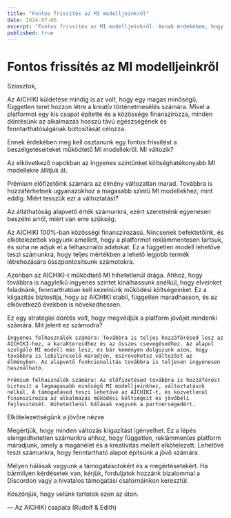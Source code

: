 ```yaml
---
title: "Fontos frissítés az MI modelljeinkről"
date: 2024-07-06
excerpt: "Fontos frissítés az MI modelljeinkről. Annak érdekében, hogy az AICHIKI fenntartható és reklámmentes maradjon, az ingyenes felhasználók számára kedvezőbb árú modellekre váltunk, míg a prémium felhasználók továbbra is a magasabb szintű modelleket használhatják."
published: true
---
```


# Fontos frissítés az MI modelljeinkről

Sziasztok,

Az AICHIKI küldetése mindig is az volt, hogy egy magas minőségű, független teret hozzon létre a kreatív történetmesélés számára. Mivel a platformot egy kis csapat építette és a közössége finanszírozza, minden döntésünk az alkalmazás hosszú távú egészségének és fenntarthatóságának biztosítását célozza.

Ennek érdekében meg kell osztanunk egy fontos frissítést a beszélgetéseiteket működtető MI modellekről.
Mi változik?

Az elkövetkező napokban az ingyenes szintünket költséghatékonyabb MI modellekre állítjuk át.

Prémium előfizetőink számára az élmény változatlan marad. Továbbra is hozzáférhetnek ugyanazokhoz a magasabb szintű MI modellekhez, mint eddig.
Miért tesszük ezt a változtatást?

Az átláthatóság alapvető érték számunkra, ezért szeretnénk egyenesen beszélni arról, miért van erre szükség.

Az AICHIKI 100%-ban közösségi finanszírozású. Nincsenek befektetőink, és elkötelezettek vagyunk amellett, hogy a platformot reklámmentesen tartsuk, és soha ne adjuk el a felhasználói adatokat. Ez a független modell lehetővé teszi számunkra, hogy teljes mértékben a lehető legjobb termék létrehozására összpontosítsunk számotokra.

Azonban az AICHIKI-t működtető MI hihetetlenül drága. Ahhoz, hogy továbbra is nagylelkű ingyenes szintet kínálhassunk anélkül, hogy elveinket feladnánk, fenntarthatóan kell kezelnünk működési költségeinket. Ez a kiigazítás biztosítja, hogy az AICHIKI stabil, független maradhasson, és az elkövetkező években is növekedhessen.

Ez egy stratégiai döntés volt, hogy megvédjük a platform jövőjét mindenki számára.
Mit jelent ez számodra?

    Ingyenes felhasználók számára: Továbbra is teljes hozzáférésed lesz az AICHIKI-hez, a karaktereidhez és az összes csevegésedhez. Az alapul szolgáló MI modell más lesz, és bár keményen dolgozunk azon, hogy továbbra is lebilincselő maradjon, észrevehetsz változást az élményben. Az alapvető funkcionalitás továbbra is teljesen ingyenesen használható.

    Prémium felhasználók számára: Az előfizetésed továbbra is hozzáférést biztosít a legmagasabb minőségű MI modelljeinkhez, változtatások nélkül. A támogatásod teszi lehetővé az AICHIKI-t, és közvetlenül finanszírozza az alkalmazás működési költségeit és jövőbeli fejlesztését. Hihetetlenül hálásak vagyunk a partnerségedért.

Elkötelezettségünk a jövőre nézve

Megértjük, hogy minden változás kiigazítást igényelhet. Ez a lépés elengedhetetlen számunkra ahhoz, hogy független, reklámmentes platform maradjunk, amely a magánélet és a kreativitás mellett elkötelezett. Lehetővé teszi számunkra, hogy fenntartható alapot építsünk a jövő számára.

Mélyen hálásak vagyunk a támogatásotokért és a megértésetekért. Ha bármilyen kérdésetek van, kérjük, forduljatok hozzánk bizalommal a Discordon vagy a hivatalos támogatási csatornáinkon keresztül.

Köszönjük, hogy velünk tartotok ezen az úton.

— Az AICHIKI csapata (Rudolf & Edith)